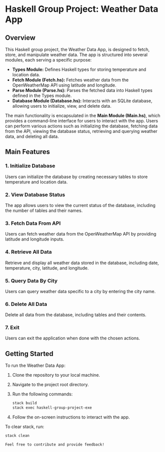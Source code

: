 # Haskell Group Project: Weather Data App

## Overview

This Haskell group project, the Weather Data App, is designed to fetch, store, and manipulate weather data. The app is structured into several modules, each serving a specific purpose:

- **Types Module:** Defines Haskell types for storing temperature and location data.
- **Fetch Module (Fetch.hs):** Fetches weather data from the OpenWeatherMap API using latitude and longitude.
- **Parse Module (Parse.hs):** Parses the fetched data into Haskell types defined in the Types module.
- **Database Module (Database.hs):** Interacts with an SQLite database, allowing users to initialize, view, and delete data.

The main functionality is encapsulated in the **Main Module (Main.hs)**, which provides a command-line interface for users to interact with the app. Users can perform various actions such as initializing the database, fetching data from the API, viewing the database status, retrieving and querying weather data, and deleting all data.

## Main Features

### 1. Initialize Database

Users can initialize the database by creating necessary tables to store temperature and location data.

### 2. View Database Status

The app allows users to view the current status of the database, including the number of tables and their names.

### 3. Fetch Data From API

Users can fetch weather data from the OpenWeatherMap API by providing latitude and longitude inputs.

### 4. Retrieve All Data

Retrieve and display all weather data stored in the database, including date, temperature, city, latitude, and longitude.

### 5. Query Data By City

Users can query weather data specific to a city by entering the city name.

### 6. Delete All Data

Delete all data from the database, including tables and their contents.

### 7. Exit

Users can exit the application when done with the chosen actions.

## Getting Started

To run the Weather Data App:

1. Clone the repository to your local machine.
2. Navigate to the project root directory.
3. Run the following commands:

    ```bash
    stack build
    stack exec haskell-group-project-exe
    ```

4. Follow the on-screen instructions to interact with the app.

To clear stack, run:

```bash
stack clean

Feel free to contribute and provide feedback!